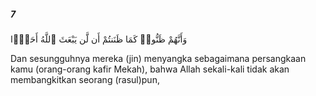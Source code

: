 ##### 7

<span class="ayah">وَأَنَّهُمْ ظَنُّوا۟ كَمَا ظَنَنتُمْ أَن لَّن يَبْعَثَ ٱللَّهُ أَحَدًۭا</span>

<span class="ayah_translation">Dan sesungguhnya mereka (jin) menyangka sebagaimana persangkaan kamu (orang-orang kafir Mekah), bahwa Allah sekali-kali tidak akan membangkitkan seorang (rasul)pun,</span>

